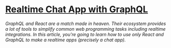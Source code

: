 # [Realtime Chat App with GraphQL](https://scotch.io/tutorials/how-to-build-a-realtime-chat-app-with-react-and-graphql)

_GraphQL and React are a match made in heaven. Their ecosystem provides a lot of tools to simplify common web programming tasks including realtime integrations. In this article, you're going to learn how to use only React and GraphQL to make a realtime apps (precisely a chat app)._



